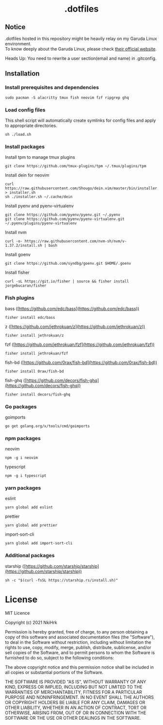 # <p align="middle">.dotfiles</p>

## Notice

.dotfiles hosted in this repository might be heavily relay on my Garuda Linux environment.<br>
To know deeply about the Garuda Linux, please check [their official website](https://garudalinux.org/).
<br>

Heads Up:
You need to rewrite a user section(email and name) in .gitconfig.

## Installation

### Install prerequisites and dependencies

```shell
sudo pacman -S alacritty tmux fish neovim fzf ripgrep ghq
```

### Load config files

This shell script will automatically create symlinks for config files and apply to appropriate directories.

```shell
sh ./load.sh
```

### Install packages

Install tpm to manage tmux plugins

```shell
git clone https://github.com/tmux-plugins/tpm ~/.tmux/plugins/tpm
```

Install dein for neovim

```shell
curl https://raw.githubusercontent.com/Shougo/dein.vim/master/bin/installer.sh > installer.sh
sh ./installer.sh ~/.cache/dein
```

Install pyenv and pyenv-virtualenv

```shell
git clone https://github.com/pyenv/pyenv.git ~/.pyenv
git clone https://github.com/pyenv/pyenv-virtualenv.git ~/.pyenv/plugins/pyenv-virtualenv
```

Install nvm

```shell
curl -o- https://raw.githubusercontent.com/nvm-sh/nvm/v-1.37.2/install.sh | bash
```

Install goenv

```shell
git clone https://github.com/syndbg/goenv.git $HOME/.goenv
```

Install fisher

```shell
curl -sL https://git.io/fisher | source && fisher install jorgebucaran/fisher
```

### Fish plugins

bass ([https://github.com/edc/bass](https://github.com/edc/bass))

```shell
fisher install edc/bass
```

z ([https://github.com/jethrokuan/z](https://github.com/jethrokuan/z))

```shell
fisher install jethrokuan/z
```

fzf ([https://github.com/jethrokuan/fzf](https://github.com/jethrokuan/fzf))

```shell
fisher install jethrokuan/fzf
```

fish-bd ([https://github.com/0rax/fish-bd](https://github.com/0rax/fish-bd))

```shell
fisher install 0rax/fish-bd
```

fish-ghq ([https://github.com/decors/fish-ghq](https://github.com/decors/fish-ghq))

```shell
fisher install decors/fish-ghq
```

### Go packages

goimports

```shell
go get golang.org/x/tools/cmd/goimports
```

### npm packages

neovim

```shell
npm -g i neovim
```

typescript

```shell
npm -g i typescript
```

### yarn packages

eslint

```shell
yarn global add eslint
```

prettier

```shell
yarn global add prettier
```

import-sort-cli

```shell
yarn global add import-sort-cli
```

### Additional packages

starship ([https://github.com/starship/starship](https://github.com/starship/starship))

```shell
sh -c "$(curl -fsSL https://starship.rs/install.sh)"
```

# License

MIT Licence

Copyright (c) 2021 NkiHrk

Permission is hereby granted, free of charge, to any person obtaining a copy of this software and associated documentation files (the "Software"), to deal in the Software without restriction, including without limitation the rights to use, copy, modify, merge, publish, distribute, sublicense, and/or sell copies of the Software, and to permit persons to whom the Software is furnished to do so, subject to the following conditions:

The above copyright notice and this permission notice shall be included in all copies or substantial portions of the Software.

THE SOFTWARE IS PROVIDED "AS IS", WITHOUT WARRANTY OF ANY KIND, EXPRESS OR IMPLIED, INCLUDING BUT NOT LIMITED TO THE WARRANTIES OF MERCHANTABILITY, FITNESS FOR A PARTICULAR PURPOSE AND NONINFRINGEMENT. IN NO EVENT SHALL THE AUTHORS OR COPYRIGHT HOLDERS BE LIABLE FOR ANY CLAIM, DAMAGES OR OTHER LIABILITY, WHETHER IN AN ACTION OF CONTRACT, TORT OR OTHERWISE, ARISING FROM, OUT OF OR IN CONNECTION WITH THE SOFTWARE OR THE USE OR OTHER DEALINGS IN THE SOFTWARE.
